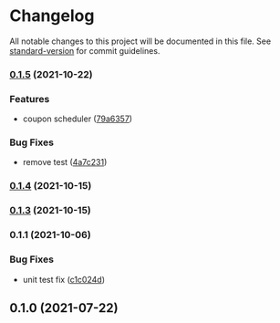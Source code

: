 # Changelog

All notable changes to this project will be documented in this file. See [standard-version](https://github.com/conventional-changelog/standard-version) for commit guidelines.

### [0.1.5](https://gitlab.com/ConsenSys/codefi/common/packages/day-counter/compare/v0.1.4...v0.1.5) (2021-10-22)


### Features

* coupon scheduler ([79a6357](https://gitlab.com/ConsenSys/codefi/common/packages/day-counter/commit/79a6357d097f07cbc80f5974a08705bca46e2d9d))


### Bug Fixes

* remove test ([4a7c231](https://gitlab.com/ConsenSys/codefi/common/packages/day-counter/commit/4a7c2315c669b03fce67e5e27ef04c1c36833a24))

### [0.1.4](https://gitlab.com/ConsenSys/codefi/common/packages/day-counter/compare/v0.1.3...v0.1.4) (2021-10-15)

### [0.1.3](https://gitlab.com/ConsenSys/codefi/common/packages/day-counter/compare/v0.1.1...v0.1.3) (2021-10-15)

### 0.1.1 (2021-10-06)


### Bug Fixes

* unit test fix ([c1c024d](https://gitlab.com/ConsenSys/codefi/common/packages/day-counter/commit/c1c024d503a6d4141b483830bb1e5959f65079bf))

## 0.1.0 (2021-07-22)
